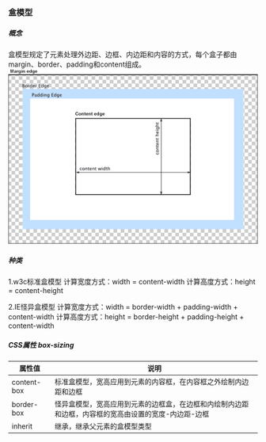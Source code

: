 ### 盒模型

##### 概念
盒模型规定了元素处理外边距、边框、内边距和内容的方式，每个盒子都由margin、border、padding和content组成。
![box-model](../imgs/boxmodel.png)

##### 种类
1.w3c标准盒模型
计算宽度方式：width = content-width
计算高度方式：height = content-height


2.IE怪异盒模型
计算宽度方式：width = border-width + padding-width + content-width
计算高度方式：height = border-height + padding-height + content-width

##### CSS属性  box-sizing
| 属性值 | 说明 |
| --- | --- |
| content-box | 标准盒模型，宽高应用到元素的内容框，在内容框之外绘制内边距和边框 |
| border-box | 怪异盒模型，宽高应用到元素的边框盒，在边框和内绘制内边距和边框，内容框的宽高由设置的宽度-内边距-边框 |
| inherit | 继承，继承父元素的盒模型类型 |